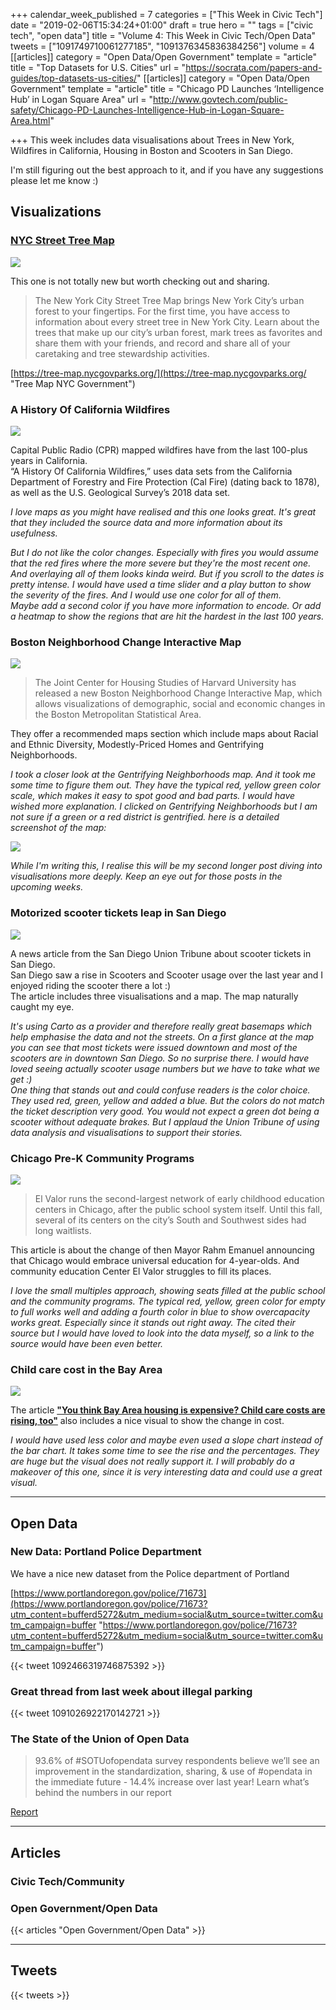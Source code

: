 +++
calendar_week_published = 7
categories = ["This Week in Civic Tech"]
date = "2019-02-06T15:34:24+01:00"
draft = true
hero = ""
tags = ["civic tech", "open data"]
title = "Volume 4: This Week in Civic Tech/Open Data"
tweets = ["1091749710061277185", "1091376345836384256"]
volume = 4
[[articles]]
category = "Open Data/Open Government"
template = "article"
title = "Top Datasets for U.S. Cities"
url = "https://socrata.com/papers-and-guides/top-datasets-us-cities/"
[[articles]]
category = "Open Data/Open Government"
template = "article"
title = "Chicago PD Launches ‘Intelligence Hub’ in Logan Square Area"
url = "http://www.govtech.com/public-safety/Chicago-PD-Launches-Intelligence-Hub-in-Logan-Square-Area.html"

+++
This week includes data visualisations about Trees in New York, Wildfires in California, Housing in Boston and Scooters in San Diego. 

I'm still figuring out the best approach to it, and if you have any suggestions please let me know :) 

## Visualizations

### [NYC Street Tree Map](https://tree-map.nycgovparks.org/)

![](https://res.cloudinary.com/civicvision/image/upload/v1549897694/Volume%204/ny-trees.png)

This one is not totally new but worth checking out and sharing. 

> The New York City Street Tree Map brings New York City’s urban forest to your fingertips. For the first time, you have access to information about every street tree in New York City. Learn about the trees that make up our city’s urban forest, mark trees as favorites and share them with your friends, and record and share all of your caretaking and tree stewardship activities.

[https://tree-map.nycgovparks.org/](https://tree-map.nycgovparks.org/ "Tree Map NYC Government")

### A History Of California Wildfires

![](https://res.cloudinary.com/civicvision/image/upload/v1549898069/Volume%204/ca-fires.png)

Capital Public Radio (CPR) mapped wildfires have from the last 100-plus years in California.   
“A History Of California Wildfires,” uses data sets from the California Department of Forestry and Fire Protection (Cal Fire) (dating back to 1878), as well as the U.S. Geological Survey’s 2018 data set.

_I love maps as you might have realised and this one looks great. It's great that they included the source data and more information about its usefulness._  

_But I do not like the color changes. Especially with fires you would assume that the red fires where the more severe but they're the most recent one. And overlaying all of them looks kinda weird. But if you scroll to the dates is pretty intense. I would have used a time slider and a play button to show the severity of the fires. And I would use one color for all of them.   
Maybe add a second color if you have more information to encode. Or add a heatmap to show the regions that are hit the hardest in the last 100 years._ 

### Boston Neighborhood Change Interactive Map

![](https://res.cloudinary.com/civicvision/image/upload/v1549903525/Volume%204/boston-gentrification.png)

> The Joint Center for Housing Studies of Harvard University has released a new Boston Neighborhood Change Interactive Map, which allows visualizations of demographic, social and economic changes in the Boston Metropolitan Statistical Area.

They offer a recommended maps section which include maps about Racial and Ethnic Diversity, Modestly-Priced Homes and Gentrifying Neighborhoods. 

_I took a closer look at the Gentrifying Neighborhoods map. And it  took me some time to figure them out. They have the typical red, yellow green color scale, which makes it easy to spot good and bad parts. I would have wished more explanation. I clicked on Gentrifying Neighborhoods but I am not sure if a green or a red district is gentrified. here is a detailed screenshot of the map:_ 

![](https://res.cloudinary.com/civicvision/image/upload/v1549903939/Volume%204/boston-gentrification-detail.png)

_While I'm writing this, I realise this will be my second longer post diving into visualisations more deeply. Keep an eye out for those posts in the upcoming weeks._ 

### Motorized scooter tickets leap in San Diego

![](https://res.cloudinary.com/civicvision/image/upload/v1549898094/Volume%204/sd-scooter-violations.png)

A news article from the San Diego Union Tribune about scooter tickets in San Diego.   
San Diego saw a rise in Scooters and Scooter usage over the last year and I enjoyed riding the scooter there a lot :)   
The article includes three visualisations and a map. The map naturally caught my eye. 

_It's using Carto as a provider and therefore really great basemaps which help emphasise the data and not the streets. On a first glance at the map you can see that most tickets were issued downtown and most of the scooters are in downtown San Diego. So no surprise there. I would have loved seeing actually scooter usage numbers but we have to take what we get :)  
One thing that stands out and could confuse readers is the color choice. They used red, green, yellow and added a blue. But the colors do not match the ticket description very good. You would not expect a green dot being a scooter without adequate brakes. But I applaud the Union Tribune of using data analysis and visualisations to support their stories._ 

### Chicago Pre-K Community Programs

![](https://res.cloudinary.com/civicvision/image/upload/v1549908695/Volume%204/chicago-pre-k-community-programs.png)

> El Valor runs the second-largest network of early childhood education centers in Chicago, after the public school system itself. Until this fall, several of its centers on the city’s South and Southwest sides had long waitlists.

This article is about the change of then Mayor Rahm Emanuel announcing that Chicago would embrace universal education for 4-year-olds. And community education Center El Valor struggles to fill its places. 

_I love the small multiples approach, showing seats filled at the public school and the community programs. The typical red, yellow, green color for empty to full works well and adding a fourth color in blue to show overcapacity works great. Especially since it stands out right away. The cited their source but I would have loved to look into the data myself, so a link to the source would have been even better._ 

### Child care cost in the Bay Area

![](https://res.cloudinary.com/civicvision/image/upload/v1549897780/Volume%204/child-care-bay-area.jpg)

The article [**"You think Bay Area housing is expensive? Child care costs are rising, too"**]() also includes a nice visual to show the change in cost. 

_I would have used less color and maybe even used a slope chart instead of the bar chart. It takes some time to see the rise and the percentages. They are huge but the visual does not really support it. I will probably do a makeover of this one, since it is very interesting data and could use a great visual._ 

<hr />

## Open Data

### New Data: Portland Police Department

We have a nice new dataset from the Police department of Portland

[https://www.portlandoregon.gov/police/71673](https://www.portlandoregon.gov/police/71673?utm_content=bufferd5272&utm_medium=social&utm_source=twitter.com&utm_campaign=buffer "https://www.portlandoregon.gov/police/71673?utm_content=bufferd5272&utm_medium=social&utm_source=twitter.com&utm_campaign=buffer")

{{< tweet 1092466319746875392 >}}

### Great thread from last week about illegal parking

{{< tweet 1091026922170142721 >}}

### **The State of the Union of Open Data**

> 93.6% of #SOTUofopendata survey respondents believe we’ll see an improvement in the standardization, sharing, & use of #opendata in the immediate future - 14.4% increase over last year! Learn what’s behind the numbers in our report

[Report](https://www.datafoundation.org/the-state-of-the-union-of-open-data-ed-3)

<hr />

## Articles

### Civic Tech/Community

### Open Government/Open Data

{{< articles "Open Government/Open Data" >}}

<hr />

## Tweets

{{< tweets >}}